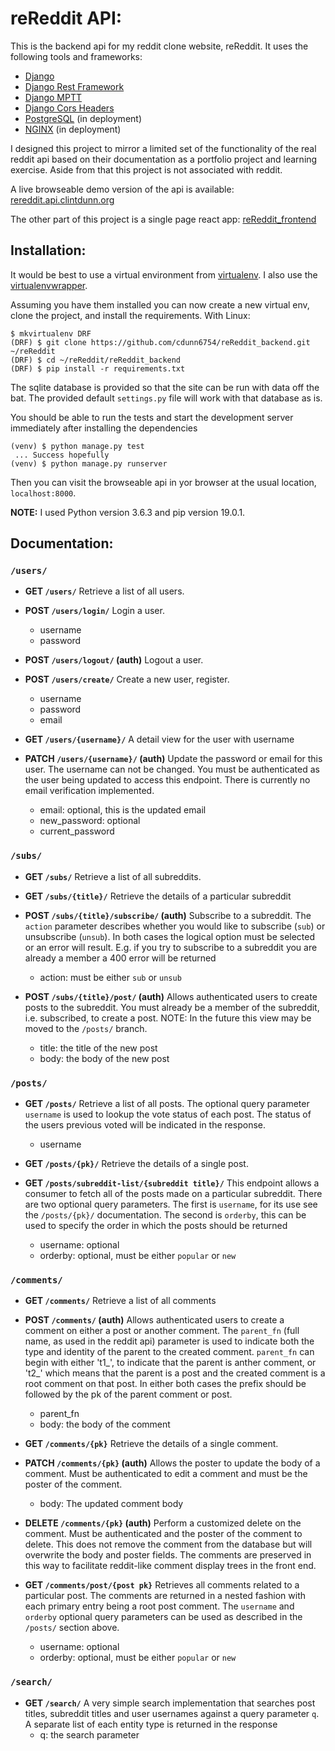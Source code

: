 # reReddit API:

This is the backend api for my reddit clone website, reReddit. It uses
the following tools and frameworks:
* [Django](https://www.djangoproject.com/)
* [Django Rest Framework](https://www.django-rest-framework.org/)
* [Django MPTT](https://django-mptt.readthedocs.io/en/latest/)
* [Django Cors Headers](https://github.com/ottoyiu/django-cors-headers)
* [PostgreSQL](https://www.postgresql.org/) (in deployment)
* [NGINX](https://www.nginx.com/) (in deployment)

I designed this project to mirror a limited set of the functionality of the
real reddit api based on their documentation as a portfolio project and
learning exercise. Aside from that this project is not associated with reddit.

A live browseable demo version of the api is available:
[rereddit.api.clintdunn.org](https://rereddit.api.clintdunn.org)

The other part of this project is a single page react app:
[reReddit_frontend](https://github.com/cdunn6754/reReddit_frontend)

## Installation:

It would be best to use a virtual environment from
[virtualenv](https://virtualenv.pypa.io/en/latest/). I also use the
[virtualenvwrapper](https://virtualenvwrapper.readthedocs.io/en/latest/).

Assuming you have them installed you can now create a new virtual env,
clone the project, and install the requirements. With Linux:

```
$ mkvirtualenv DRF
(DRF) $ git clone https://github.com/cdunn6754/reReddit_backend.git ~/reReddit
(DRF) $ cd ~/reReddit/reReddit_backend
(DRF) $ pip install -r requirements.txt
```

The sqlite database is provided so that the site can be
run with data off the bat. The provided
default `settings.py` file will work with that database as is.

You should be able to run the tests and  start the development server
immediately after installing the dependencies

```
(venv) $ python manage.py test
 ... Success hopefully
(venv) $ python manage.py runserver
```

Then you can visit the browseable api in yor browser at the usual
location, `localhost:8000`.

__NOTE:__ I used Python version 3.6.3 and pip version 19.0.1.

## Documentation:

### `/users/`
* __GET `/users/`__
Retrieve a list of all users.

* __POST `/users/login/`__ Login a user.   
  * username
  * password

* __POST `/users/logout/` (auth)__
Logout a user.

* __POST `/users/create/`__
Create a new user, register.
  * username
  * password
  * email

* __GET `/users/{username}/`__
A detail view for the user with username

* __PATCH `/users/{username}/` (auth)__
Update the password or email for this user. The username can not be changed.
You must be authenticated as the user being updated to access this endpoint.
There is currently no email verification implemented.
  * email: optional, this is the updated email
  * new_password: optional
  * current_password

### `/subs/`
* __GET `/subs/`__
Retrieve a list of all subreddits.

* __GET `/subs/{title}/`__
Retrieve the details of a particular subreddit

* __POST `/subs/{title}/subscribe/` (auth)__
Subscribe to a subreddit. The `action` parameter describes whether you
would like to subscribe (`sub`) or unsubscribe (`unsub`). In both cases
the logical option must be selected or an error will result. E.g. if you
try to subscribe to a subreddit you are already a member a 400 error will
be returned
  * action: must be either `sub` or `unsub`

* __POST `/subs/{title}/post/` (auth)__
Allows authenticated users to create posts to the subreddit. You must
already be a member of the subreddit, i.e. subscribed, to create a post.
NOTE: In the future this view may be moved to the `/posts/` branch.
  * title: the title of the new post
  * body: the body of the new post
  
### `/posts/`

* __GET `/posts/`__
Retrieve a list of all posts. The optional query parameter `username` is
used to lookup the vote status of each post. The status of the users previous
voted will be indicated in the response.
  * username

* __GET `/posts/{pk}/`__
Retrieve the details of a single post.

* __GET `/posts/subreddit-list/{subreddit title}/`__
This endpoint allows a consumer to fetch all of the posts made on a
particular subreddit. There are two optional query parameters. The first
is `username`, for its use see the `/posts/{pk}/` documentation. The second
is `orderby`, this can be used to specify the order in which the posts should
be returned
  * username: optional
  * orderby: optional, must be either `popular` or `new`

### `/comments/`

* __GET `/comments/`__
Retrieve a list of all comments

* __POST `/comments/` (auth)__
Allows authenticated users to create a comment on either a post
or another comment. The `parent_fn` (full name, as used in the reddit api)
parameter is used to indicate both the type and identity of the parent to the
created comment. `parent_fn` can begin with either 't1_', to indicate that the
parent is anther comment, or 't2_' which means that the parent is a post and the
created comment is a root comment on that post. In either both cases
the prefix should be followed by the pk of the parent comment or post.
  * parent_fn
  * body: the body of the comment
  
* __GET `/comments/{pk}`__
Retrieve the details of a single comment.

* __PATCH `/comments/{pk}` (auth)__
Allows the poster to update the body of a comment. Must be authenticated
to edit a comment and must be the poster of the comment.
  * body: The updated comment body

* __DELETE `/comments/{pk}` (auth)__
Perform a customized delete on the comment. Must be authenticated and the
poster of the comment to delete. This does not remove the comment from the
database but will overwrite the body and poster fields. The comments are
preserved in this way to facilitate reddit-like comment display trees in the
front end.

* __GET `/comments/post/{post pk}`__
Retrieves all comments related to a particular post. The comments are returned
in a nested fashion with each primary entry being a root post comment. The
`username` and `orderby` optional query parameters can be used as described
in the `/posts/` section above.
  * username: optional
  * orderby: optional, must be either `popular` or `new`
  
### `/search/`

* __GET `/search/`__
A very simple search implementation that searches post titles, subreddit titles
and user usernames against a query parameter `q`. A separate
list of each entity type is returned in the response
  * q: the search parameter
